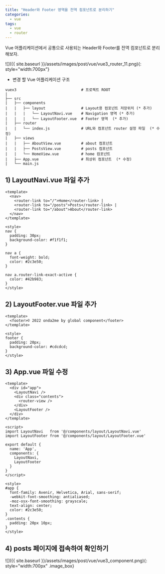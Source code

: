 ```yaml
---
title: "Header와 Footer 영역을 전역 컴포넌트로 분리하기"
categories: 
  - vue
tags:
  - vue
  - router
---
```


Vue 어플리케이션에서 공통으로 사용되는 Header와 Footer를 전역 컴포넌트로 분리해보자.   

![]({{ site.baseurl }}/assets/images/post/vue/vue3_router_11.png){: style="width:700px"}

+ 변경 할 Vue 어플리케이션 구조    

```
vuex3                             # 프로젝트 ROOT
|
├── src                           
|   ├── components                
|   |   ├── layout                # Layout용 컴포넌트 저장위치 (* 추가)
|   |   |   └── LayoutNavi.vue    # Navigation 영역 (* 추가)
|   |   |   └── LayoutFooter.vue  # Footer 영역  (* 추가)
|   ├── router                    
|   |   └── index.js              # URL와 컴포넌트 router 설정 파일  (* 수정)
|   ├── views                     
|   |   ├── AboutView.vue         # about 컴포넌트 
|   |   ├── PostsView.vue         # posts 컴포넌트 
|   |   └── HomeView.vue          # home 컴포넌트 
|   ├── App.vue                   # 최상위 컴포넌트  (* 수정)
|   └── main.js                   

```

## 1) LayoutNavi.vue 파일 추가
```vue
<template>
  <nav>
    <router-link to="/">Home</router-link> |
    <router-link to="/posts">Posts</router-link> | 
    <router-link to="/about">About</router-link>
  </nav>
</template>

<style>
nav {
  padding: 30px;
  background-color: #f1f1f1;
}

nav a {
  font-weight: bold;
  color: #2c3e50;
}

nav a.router-link-exact-active {
  color: #42b983;
}
</style>
```

## 2) LayoutFooter.vue 파일 추가
```vue
<template>
  <footer>© 2022 onda2me by global component</footer> 
</template>

<style>
footer {
  padding: 20px;
  background-color: #cdcdcd;
}
</style>
```

## 3) App.vue 파일 수정
```vue
<template>
  <div id="app">
    <LayoutNavi />
    <div class="contents">
      <router-view />
    </div>
    <LayoutFooter />
  </div>
</template>

<script> 
import LayoutNavi   from '@/components/layout/LayoutNavi.vue'
import LayoutFooter from '@/components/layout/LayoutFooter.vue'

export default {
  name: 'App',
  components: {
    LayoutNavi,
    LayoutFooter
  }
} 
</script>

<style>
#app {
  font-family: Avenir, Helvetica, Arial, sans-serif;
  -webkit-font-smoothing: antialiased;
  -moz-osx-font-smoothing: grayscale;
  text-align: center;
  color: #2c3e50;
}
.contents {
  padding: 20px 10px;
}
</style>
```

## 4) posts 페이지에 접속하여 확인하기

![]({{ site.baseurl }}/assets/images/post/vue/vue3_component.png){: style="width:700px" .image_box}

